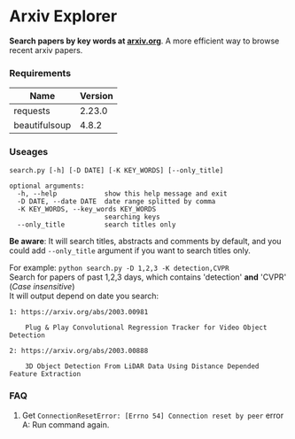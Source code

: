 # Arxiv Explorer
**Search papers by key words at [arxiv.org](https://arxiv.org/list/cs.CV/recent)**. A more efficient way to browse recent arxiv papers.  
### Requirements
| Name | Version |  
| --- | --- |
| requests | 2.23.0 |
| beautifulsoup | 4.8.2 |

### Useages
```
search.py [-h] [-D DATE] [-K KEY_WORDS] [--only_title]

optional arguments:
  -h, --help            show this help message and exit
  -D DATE, --date DATE  date range splitted by comma
  -K KEY_WORDS, --key_words KEY_WORDS
                        searching keys
  --only_title          search titles only
```
**Be aware**: It will search titles, abstracts and comments by default, and you could add `--only_title` argument if you want to search titles only.
    
For example: 
`python search.py -D 1,2,3 -K detection,CVPR`  
Search for papers of past 1,2,3 days, which contains 'detection' **and** 'CVPR' (*Case insensitive*)  
It will output depend on date you search:
```
1: https://arxiv.org/abs/2003.00981

    Plug & Play Convolutional Regression Tracker for Video Object Detection

2: https://arxiv.org/abs/2003.00888

    3D Object Detection From LiDAR Data Using Distance Depended Feature Extraction
```

### FAQ
1. Get `ConnectionResetError: [Errno 54] Connection reset by peer` error  
  A: Run command again.